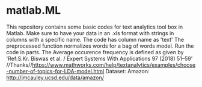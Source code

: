 # matlab.ML
This  repository contains some basic codes for text analytics tool box in Matlab.
Make sure to have your data in an .xls format with strings in columns with a specific name. The code has column name as 'text'
The preprocessed function normalizes words for a bag of words model.
Run the code in parts.
The Average occurence frequency is defined as given by 'Ref:S.Kr. Biswas et al. / Expert Systems With Applications 97 (2018) 51–59'
//Thanks//https://www.mathworks.com/help/textanalytics/examples/choose-number-of-topics-for-LDA-model.html
Dataset: Amazon: http://jmcauley.ucsd.edu/data/amazon/
